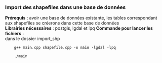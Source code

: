 ### Import des shapefiles dans une base de données
**Prérequis** : avoir une base de données existante, les tables correspondant aux shapefiles se créerons dans cette base de données  
**Librairies nécessaires** : postgis, lgdal et lpq
**Commande pour lancer les fichiers** :  
dans le dossier import_shp
```
    g++ main.cpp shapefile.cpp -o main -lgdal -lpq  
    
    ./main
```